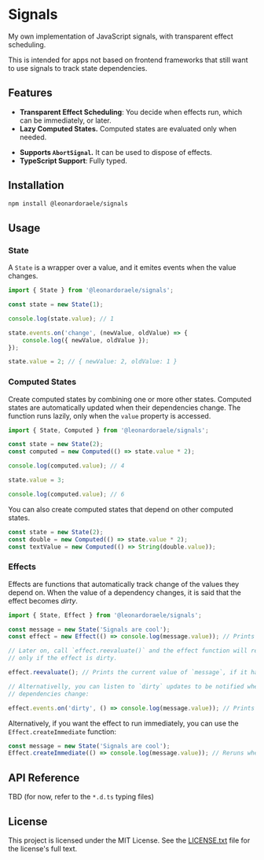 # Signals

My own implementation of JavaScript signals, with transparent effect scheduling.

This is intended for apps not based on frontend frameworks that still want to use signals to track state dependencies.

## Features

- **Transparent Effect Scheduling**: You decide when effects run, which can be immediately, or later.
- **Lazy Computed States.** Computed states are evaluated only when needed.
<!-- - **Lightweight**: Minimal overhead with a focus on performance. -->
- **Supports `AbortSignal`.** It can be used to dispose of effects.
- **TypeScript Support**: Fully typed.

## Installation

```bash
npm install @leonardoraele/signals
```

## Usage

### State

A `State` is a wrapper over a value, and it emites events when the value changes.

```js
import { State } from '@leonardoraele/signals';

const state = new State(1);

console.log(state.value); // 1

state.events.on('change', (newValue, oldValue) => {
	console.log({ newValue, oldValue });
});

state.value = 2; // { newValue: 2, oldValue: 1 }
```

### Computed States

Create computed states by combining one or more other states. Computed states are automatically updated when their dependencies change. The function runs lazily, only when the `value` property is accessed.

```js
import { State, Computed } from '@leonardoraele/signals';

const state = new State(2);
const computed = new Computed(() => state.value * 2);

console.log(computed.value); // 4

state.value = 3;

console.log(computed.value); // 6
```

You can also create computed states that depend on other computed states.

```js
const state = new State(2);
const double = new Computed(() => state.value * 2);
const textValue = new Computed(() => String(double.value));
```

### Effects

Effects are functions that automatically track change of the values they depend on. When the value of a dependency changes, it is said that the effect becomes *dirty*.

```js
import { State, Effect } from '@leonardoraele/signals';

const message = new State('Signals are cool');
const effect = new Effect(() => console.log(message.value)); // Prints the message immediately

// Later on, call `effect.reevaluate()` and the effect function will rerun
// only if the effect is dirty.

effect.reevaluate(); // Prints the current value of `message`, if it has changed.

// Alternativelly, you can listen to `dirty` updates to be notified when
// dependencies change:

effect.events.on('dirty', () => console.log(message.value)); // Prints the new message immediately when it changes.
```

Alternatively, if you want the effect to run immediately, you can use the `Effect.createImmediate` function:

```js
const message = new State('Signals are cool');
Effect.createImmediate(() => console.log(message.value)); // Reruns whenever the message changes, asynchronously.
```

## API Reference

TBD (for now, refer to the `*.d.ts` typing files)

## License

This project is licensed under the MIT License.
See the [LICENSE.txt](./LICENSE.txt) file for the license's full text.
